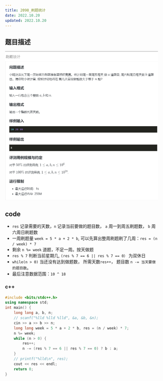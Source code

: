 ```yaml
---
title: 2098_刷题统计
date: 2022.10.20
updated: 2022.10.20
---
```


## 题目描述

[![题目描述](img/2098_刷题统计.1.png)](https://www.lanqiao.cn/problems/2098/learning/)

## code

- `res` 记录需要的天数，`n` 记录当前要做的题目数， `a` 周一到周五刷题数， `b` 周六周日刷题数
- 一周刷题量 `week = 5 * a + 2 * b`, 可以先算出整周刷题刷了几周：`res = (n / week) * 7`
- 剩余 `n %= week` 道题，不足一周。按天做题
- `res % 7` 判断当前星期几, `(res % 7 == 6 || res % 7 == 0）` 为双休日
- `while(n > 0)` 当还没有达到做题数， 所需天数`res++`， 题目数 `n -= 当天要做的题目数`。
- 最后注意数据范围：`10 ^ 18`
### c++

```cpp
#include <bits/stdc++.h>
using namespace std;
int main() {
    long long a, b, n;
    // scanf("%lld %lld %lld", &a, &b, &n);
    cin >> a >> b >> n;
    long long week = 5 * a + 2 * b, res = (n / week) * 7;
    n %= week;
    while (n > 0) {
        res++;
        n -= (res % 7 == 6 || res % 7 == 0) ? b : a;
    }
    // printf("%lld\n", res);
    cout << res << endl;
    return 0;
}
```
